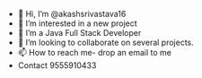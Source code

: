 - 👋 Hi, I’m @akashsrivastava16
- 👀 I’m interested in a new project
- 🌱 I’m a Java Full Stack Developer
- 💞️ I’m looking to collaborate on several projects.
- 📫 How to reach me- drop an email to me
- Contact 9555910433

<!---
akashsrivastava16/akashsrivastava16 is a ✨ particular ✨ repository because its `README.md` (this file) appears on your GitHub profile.
You can click the Preview link to take a look at your changes.
--->
